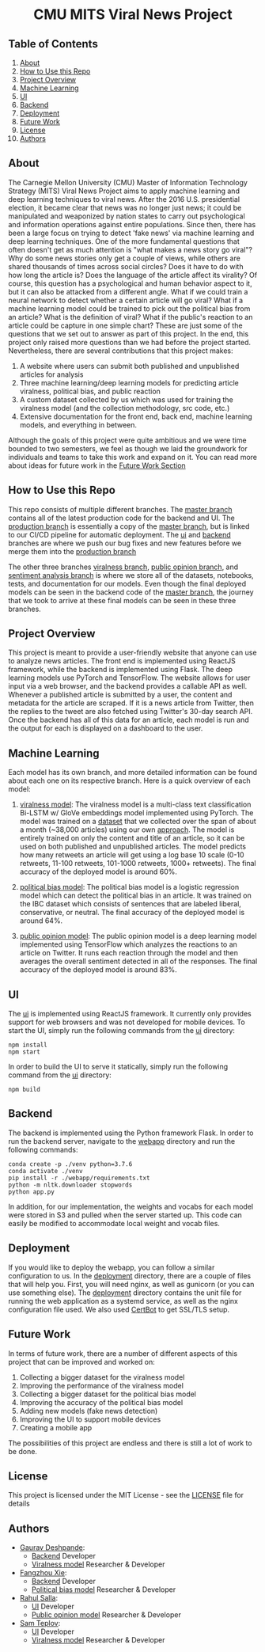 <div align="center">

# CMU MITS Viral News Project

</div>

## Table of Contents
1. [About](#about)
2. [How to Use this Repo](#how-to-use-this-repo)
3. [Project Overview](#project-overview)
4. [Machine Learning](#machine-learning)
5. [UI](#ui)
6. [Backend](#backend)
7. [Deployment](#deployment)
8. [Future Work](#future-work)
9. [License](#license)
10. [Authors](#authors)

## About
The Carnegie Mellon University (CMU) Master of Information Technology Strategy (MITS) Viral News Project aims to apply machine learning and deep learning techniques to viral news. After the 2016 U.S. presidential election, it became clear that news was no longer just news; it could be manipulated and weaponized by nation states to carry out psychological and information operations against entire populations. Since then, there has been a large focus on trying to detect 'fake news' via machine learning and deep learning techniques. One of the more fundamental questions that often doesn't get as much attention is "what makes a news story go viral"? Why do some news stories only get a couple of views, while others are shared thousands of times across social circles? Does it have to do with how long the article is? Does the language of the article affect its virality? Of course, this question has a psychological and human behavior aspect to it, but it can also be attacked from a different angle. What if we could train a neural network to detect whether a certain article will go viral? What if a machine learning model could be trained to pick out the political bias from an article? What is the definition of viral? What if the public's reaction to an article could be capture in one simple chart? These are just some of the questions that we set out to answer as part of this project. In the end, this project only raised more questions than we had before the project started. Nevertheless, there are several contributions that this project makes:

1. A website where users can submit both published and unpublished articles for analysis
2. Three machine learning/deep learning models for predicting article viralness, political bias, and public reaction
3. A custom dataset collected by us which was used for training the viralness model (and the collection methodology, src code, etc.)
4. Extensive documentation for the front end, back end, machine learning models, and everything in between.

Although the goals of this project were quite ambitious and we were time bounded to two semesters, we feel as though we laid the groundwork for individuals and teams to take this work and expand on it. You can read more about ideas for future work in the [Future Work Section](#future-work) 

## How to Use this Repo

This repo consists of multiple different branches. The [master branch](https://github.com/raaahulss/project_viralnews) contains all of the latest production code for the backend and UI. The [production branch](https://github.com/raaahulss/project_viralnews/tree/production) is essentially a copy of the [master branch](https://github.com/raaahulss/project_viralnews), but is linked to our CI/CD pipeline for automatic deployment. The [ui](https://github.com/raaahulss/project_viralnews/tree/ui) and [backend](https://github.com/raaahulss/project_viralnews/tree/backend) branches are where we push our bug fixes and new features before we merge them into the [production branch](https://github.com/raaahulss/project_viralnews/tree/production)

The other three branches [viralness branch](https://github.com/raaahulss/project_viralnews/tree/viralness), [public opinion branch](https://github.com/raaahulss/project_viralnews/tree/public_opinion), and [sentiment analysis branch](https://github.com/raaahulss/project_viralnews/tree/sentiment_analysis) is where we store all of the datasets, notebooks, tests, and documentation for our models. Even though the final deployed models can be seen in the backend code of the [master branch](https://github.com/raaahulss/project_viralnews), the journey that we took to arrive at these final models can be seen in these three branches. 



## Project Overview

This project is meant to provide a user-friendly website that anyone can use to analyze news articles. The front end is implemented using ReactJS framework, while the backend is implemented using Flask. The deep learning models use PyTorch and TensorFlow. The website allows for user input via a web browser, and the backend provides a callable API as well. Whenever a published article is submitted by a user, the content and metadata for the article are scraped. If it is a news article from Twitter, then the replies to the tweet are also fetched using Twitter's 30-day search API. Once the backend has all of this data for an article, each model is run and the output for each is displayed on a dashboard to the user. 



## Machine Learning

Each model has its own branch, and more detailed information can be found about each one on its respective branch. Here is a quick overview of each model:
1. [viralness model](https://github.com/raaahulss/project_viralnews/tree/viralness): The viralness model is a multi-class text classification Bi-LSTM w/ GloVe embeddings model implemented using PyTorch. The model was trained on a [dataset](https://github.com/raaahulss/project_viralnews/blob/viralness/data/viralness_dataset.csv) that we collected over the span of about a month (~38,000 articles) using our own [approach](https://github.com/raaahulss/project_viralnews/tree/viralness/dataset_collector). The model is entirely trained on only the content and title of an article, so it can be used on both published and unpublished articles. The model predicts how many retweets an article will get using a log base 10 scale (0-10 retweets, 11-100 retweets, 101-1000 retweets, 1000+ retweets). The final accuracy of the deployed model is around 60%. 

2. [political bias model](https://github.com/raaahulss/project_viralnews/tree/sentiment_analysis): The political bias model is a logistic regression model which can detect the political bias in an article. It was trained on the IBC dataset which consists of sentences that are labeled liberal, conservative, or neutral. The final accuracy of the deployed model is around 64%. 

3. [public opinion model](https://github.com/raaahulss/project_viralnews/tree/public_opinion): The public opinion model is a deep learning model implemented using TensorFlow which analyzes the reactions to an article on Twitter. It runs each reaction through the model and then averages the overall sentiment detected in all of the responses. The final accuracy of the deployed model is around 83%. 

## UI

The [ui](https://github.com/raaahulss/project_viralnews/tree/master/ui) is implemented using ReactJS framework. It currently only provides support for web browsers and was not developed for mobile devices. To start the UI, simply run the following commands from the [ui](https://github.com/raaahulss/project_viralnews/tree/master/ui) directory:

```
npm install
npm start
```

In order to build the UI to serve it statically, simply run the following command from the [ui](https://github.com/raaahulss/project_viralnews/tree/master/ui) directory:

```
npm build
```

## Backend

The backend is implemented using the Python framework Flask. In order to run the backend server, navigate to the [webapp](https://github.com/raaahulss/project_viralnews/tree/master/webapp) directory and run the following commands:

```
conda create -p ./venv python=3.7.6
conda activate ./venv
pip install -r ./webapp/requirements.txt
python -m nltk.downloader stopwords
python app.py
```
In addition, for our implementation, the weights and vocabs for each model were stored in S3 and pulled when the server started up. This code can easily be modified to accommodate local weight and vocab files.  

## Deployment

If you would like to deploy the webapp, you can follow a similar configuration to us. In the [deployment](https://github.com/raaahulss/project_viralnews/tree/ui/deployment/backend) directory, there are a couple of files that will help you. First, you will need nginx, as well as gunicorn (or you can use something else). The [deployment](https://github.com/raaahulss/project_viralnews/tree/ui/deployment/backend) directory contains the unit file for running the web application as a systemd service, as well as the nginx configuration file used. We also used [CertBot](https://certbot.eff.org/) to get SSL/TLS setup. 

## Future Work

In terms of future work, there are a number of different aspects of this project that can be improved and worked on:
1. Collecting a bigger dataset for the viralness model
2. Improving the performance of the viralness model
3. Collecting a bigger dataset for the political bias model
4. Improving the accuracy of the political bias model
5. Adding new models (fake news detection) 
6. Improving the UI to support mobile devices
7. Creating a mobile app

The possibilities of this project are endless and there is still a lot of work to be done. 


## License

This project is licensed under the MIT License - see the [LICENSE](https://github.com/raaahulss/project_viralnews/blob/master/LICENSE) file for details


## Authors

- [Gaurav Deshpande](https://github.com/g2des):
  - [Backend](https://github.com/raaahulss/project_viralnews/tree/master/webapp) Developer
  - [Viralness model](https://github.com/raaahulss/project_viralnews/tree/viralness) Researcher & Developer
- [Fangzhou Xie](https://github.com/fangzhouxie):
  - [Backend](https://github.com/raaahulss/project_viralnews/tree/master/webapp) Developer
  - [Political bias model](https://github.com/raaahulss/project_viralnews/tree/sentiment_analysis) Researcher & Developer
- [Rahul Salla](https://github.com/raaahulss):
  - [UI](https://github.com/raaahulss/project_viralnews/tree/master/ui) Developer 
  - [Public opinion model](https://github.com/raaahulss/project_viralnews/tree/public_opinion) Researcher & Developer
- [Sam Teplov](https://github.com/samteplov):
  - [UI](https://github.com/raaahulss/project_viralnews/tree/master/ui) Developer
  - [Viralness model](https://github.com/raaahulss/project_viralnews/tree/viralness) Researcher & Developer
